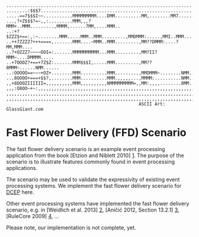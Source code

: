     ...........................................................................
    ........:$$$7..............................................................
    .....==7$$$I~~...........MMMMMMMMM....DMM..........MM,........MM7......MM..
    ...,?+Z$$$?=~,,:.........MMM,,,?MMM+..MMM.........,MMMM,......7MM,....MMM..
    ..:+?$ZZZ$+==:,:~........MMM.....MMM..MMM.........,MMDMMM:.....,MMI..MMM...
    ..++7ZZZZ?+++====,.......MMM....~MMM..MMM.........,MM??DMMM:....?MM,MMM....
    ..?+OZZZ7~~~~OOI=:.......MMMMMMMMMM...MMM.........,MM?II?MMM~....DMMMM.....
    ..+7OOOZ?+==+7Z$Z:.......MMM$$$I,.....MMM.........,MM??8MMM~......NMM......
    ..:OOOOO==~~~+OZ+........MMM..........MMM.........,MMDMMM~........NMM......
    ..,8OOOO+===+$$?,........MMM..........MMM.,,,,,...,MMMM:..........NMM......
    ,,+8OOOZIIIIII=,,,,,,,,,,MMM,,,,,,,,,,NMMMMMMMMM=,,MM:,,,,........8MM......
    ,,,:O8OO~+~:,,,,,,,,,,,,,,,,,,,,,,,,,,,,,,,,,,,,,,,,,,,,,,,,,,,,,,,,,,,,,,,
    ,,,,,,,,,,,,,,,,,,,,,,,,,,,,,,,,,,,,,,,,,,,,,,,,,,,,,,,,,,,,,,,,,,,,,,,,,,,
    ,,,,,,,,,,,,,,,,,,,,,,,,,,,,,,,,,,,,,,,,,,,,,,,,,,,,,,,,,,,,,,,,,,,,,,,,,,,
                                                      ASCII Art: GlassGiant.com

Fast Flower Delivery (FFD) Scenario
===================================
The fast flower delivery scenario is an example event processing application
from the book [Etzion and Niblett 2010] [1]. The purpose of the scenario is to
illustrate features commonly found in event processing applications.

The scenario may be used to validate the expressivity of existing event
processing systems. We implement the fast flower delivery scenario for
[DCEP](https://github.com/play-project/play-dcep/) here.

Other event processing systems have implemented the fast flower delivery
scenario, e.g. in [Weidlich et al. 2013] [2],
[Aničić 2012, Section 13.2.1] [3], [RuleCore 2009] [4], ...

Please note, our implementation is not complete, yet.


[1]: http://www.manning.com/etzion/ "Event Processing in Action. Manning Publications Co. ISBN: 978-1935182214"
[2]: http://dx.doi.org/10.1007/978-3-642-38697-8_15 "Net-Based Analysis of Event Processing Networks – The Fast Flower Delivery Case. Vol. 7927. Lecture Notes in Computer Science. pp. 270–290. ISBN: 978-3-642-38696-1."
[3]: http://digbib.ubka.uni-karlsruhe.de/volltexte/1000025973 "Event Processing and Stream Reasoning with ETALIS. Südwestdeutscher Verlag für Hochschulschriften. ISBN: 9783838131733."
[4]: http://rulecore.com/content/view/34/ "ruleCore Fast Flower Delivery Demo"
